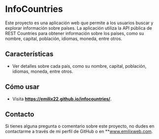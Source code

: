 # InfoCountries

Este proyecto es una aplicación web que permite a los usuarios buscar y explorar información sobre países. La aplicación utiliza la API pública de REST Countries para obtener información sobre los países, como su nombre, capital, población, idiomas, moneda, entre otros.

## Características

- Ver detalles sobre cada país, como su nombre, capital, población, idiomas, moneda, entre otros.

## Cómo usar

- Visita **https://emilix22.github.io/infocountries/**.

## Contacto

Si tienes alguna pregunta o comentario sobre este proyecto, no dudes en contactarme a través de mi perfil de GitHub o en **www.emilixweb.com.

